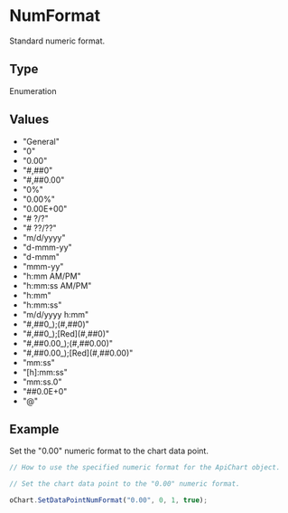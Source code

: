 # NumFormat

Standard numeric format.

## Type

Enumeration

## Values

- "General"
- "0"
- "0.00"
- "#,##0"
- "#,##0.00"
- "0%"
- "0.00%"
- "0.00E+00"
- "# ?/?"
- "# ??/??"
- "m/d/yyyy"
- "d-mmm-yy"
- "d-mmm"
- "mmm-yy"
- "h:mm AM/PM"
- "h:mm:ss AM/PM"
- "h:mm"
- "h:mm:ss"
- "m/d/yyyy h:mm"
- "#,##0_);(#,##0)"
- "#,##0_);\[Red\](#,##0)"
- "#,##0.00_);(#,##0.00)"
- "#,##0.00_);\[Red\](#,##0.00)"
- "mm:ss"
- "\[h\]:mm:ss"
- "mm:ss.0"
- "##0.0E+0"
- "@"


## Example

Set the "0.00" numeric format to the chart data point.

```javascript editor-docx
// How to use the specified numeric format for the ApiChart object.

// Set the chart data point to the "0.00" numeric format.

oChart.SetDataPointNumFormat("0.00", 0, 1, true);
```
